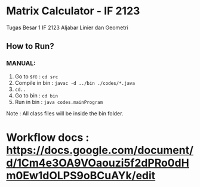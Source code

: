 # Matrix Calculator - IF 2123
Tugas Besar 1 IF 2123 Aljabar Linier dan Geometri

## How to Run?
### MANUAL:
1. Go to src : `cd src`
2. Compile in bin : `javac -d ../bin ./codes/*.java` 
3. `cd..`
4. Go to bin : `cd bin`
5. Run in bin : `java codes.mainProgram`

Note : All class files will be inside the bin folder.
<br>

Workflow docs : https://docs.google.com/document/d/1Cm4e3OA9VOaouzi5f2dPRo0dHm0Ew1dOLPS9oBCuAYk/edit
====================================================================================================
<br>
<br>



